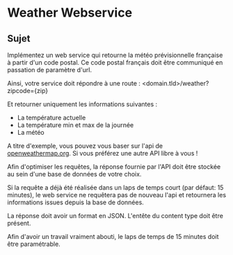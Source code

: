 # Weather Webservice

## Sujet

Implémentez un web service qui retourne la météo prévisionnelle française à partir d'un code postal.
Ce code postal français doit être communiqué en passation de paramètre d'url.

Ainsi, votre service doit répondre à une route : <domain.tld>/weather?zipcode={zip}

Et retourner uniquement les informations suivantes :

- La température actuelle
- La température min et max de la journée
- La météo

A titre d'exemple, vous pouvez vous baser sur l'api de [openweathermap.org](https://home.openweathermap.org). Si vous préférez une autre API libre à vous !

Afin d'optimiser les requêtes, la réponse fournie par l'API doit être stockée au sein d'une base de données de votre choix.

Si la requête a déjà été réalisée dans un laps de temps court (par défaut: 15 minutes), le web service ne requêtera pas de nouveau l'api et retournera les informations issues depuis la base de données.

La réponse doit avoir un format en JSON. L'entête du content type doit être présent.

Afin d'avoir un travail vraiment abouti, le laps de temps de 15 minutes doit être paramétrable.
